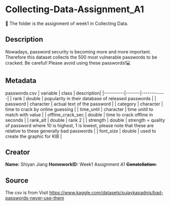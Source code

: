 ﻿# Collecting-Data-Assignment_A1
📁 The folder is the assignment of week1 in Collecting Data.
## Description
Nowadays, password security is becoming more and more important. Therefore this dataset collects the 500 most vulnerable passwords to be cracked.
Be careful! Please avoid using these passwords!💻

## Metadata
passwords.csv
| variable | class | description|
|----------|-------|------------|
| rank | double | popularity in their database of released passwords |
| password | character | actual text of the password |
| category | character | time to crack by online guessing |
| time_until | character | time unitil to match with value |
| offline_crack_sec | double | time to crack offline in seconds |
| rank_alt | double | rank 2 |
| strength | double | strength = quality of password where 10 is highest, 1 is lowest, please note that these are relative to these generally bad passwords |
| font_size | double | used to create the graphic for KIB |

## Creator
**Name:** Shiyan Jiang
**HomeworkID:** Week1 Assignment A1
**~~Constellation:~~**

## Source
The csv is from Visit https://www.kaggle.com/datasets/sujaykapadnis/bad-passwords-never-use-them
